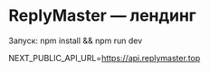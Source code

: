 # ReplyMaster — лендинг

Запуск: npm install && npm run dev

NEXT_PUBLIC_API_URL=https://api.replymaster.top
